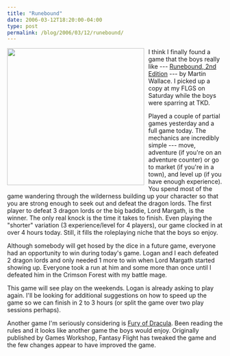 ```yaml
---
title: "Runebound"
date: 2006-03-12T18:20:00-04:00
type: post
permalink: /blog/2006/03/12/runebound/
---
```

<a onblur="try {parent.deselectBloggerImageGracefully();} catch(e) {}" href="https://static.flickr.com/48/111567550_d935a36711_o.jpg"><img style="margin: 0pt 10px 10px 0pt; float: left; cursor: pointer; width: 320px;" src="https://static.flickr.com/48/111567550_d935a36711_o.jpg" alt="" border="0" /></a>I think I finally found a game that the boys really like --- [Runebound, 2nd Edition](https://www.boardgamegeek.com/game/21523) --- by Martin Wallace. I picked up a copy at my FLGS on Saturday while the boys were sparring at TKD.

Played a couple of partial games yesterday and a full game today. The mechanics are incredibly simple --- move, adventure (if you're on an adventure counter) or go to market (if you're in a town), and level up (if you have enough experience). You spend most of the game wandering through the wilderness building up your character so that you are strong enough to seek out and defeat the dragon lords. The first player to defeat 3 dragon lords or the big baddie, Lord Margath, is the winner. The only real knock is the time it takes to finish. Even playing the "shorter" variation (3 experience/level for 4 players), our game clocked in at over 4 hours today. Still, it fills the roleplaying niche that the boys so enjoy.

Although somebody will get hosed by the dice in a future game, everyone had an opportunity to win during today's game. Logan and I each defeated 2 dragon lords and only needed 1 more to win when Lord Margath started showing up. Everyone took a run at him and some more than once until I defeated him in the Crimson Forest with my battle mage.

This game will see play on the weekends. Logan is already asking to play again. I'll be looking for additional suggestions on how to speed up the game so we can finish in 2 to 3 hours (or split the game over two play sessions perhaps).

Another game I'm seriously considering is [Fury of Dracula](https://www.boardgamegeek.com/game/20963). Been reading the rules and it looks like another game the boys would enjoy. Originally published by Games Workshop, Fantasy Flight has tweaked the game and the few changes appear to have improved the game.